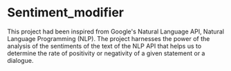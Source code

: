 # Sentiment_modifier
This project had been inspired from Google's Natural Language API, Natural Language Programming (NLP). The project harnesses the power of the analysis of the sentiments of the text of the NLP API that helps us to determine the rate of positivity or negativity of a given statement or a dialogue. 
